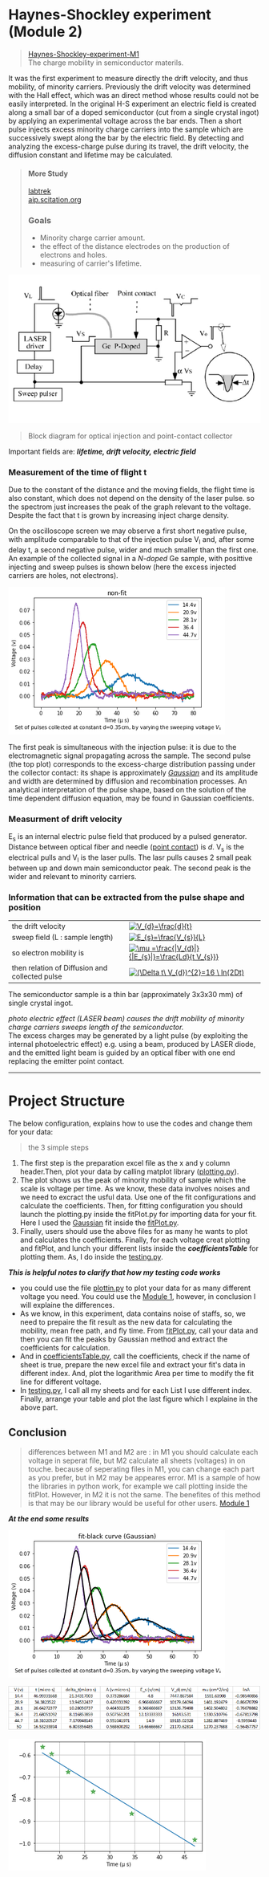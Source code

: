 # Haynes-Shockley experiment (Module 2)
> [Haynes-Shockley-experiment-M1](https://github.com/SMNIK/Haynes-Shockley-experiment-M1) <br>
> The charge mobility in semiconductor materils.

It was the first experiment to measure directly the drift velocity, and thus mobility, of minority carriers. Previously the drift velocity was determined with the Hall effect, which was an direct method whose results could not be easily interpreted.
In the original H-S experiment an electric field is created along a small bar of a doped semiconductor (cut from a single crystal ingot) by applying an experimental voltage across the bar ends. Then a short pulse injects excess minority charge carriers into the sample which are successively swept along the bar by the electric field. By detecting and analyzing the excess-charge pulse during its travel, the drift velocity, the diffusion constant and lifetime may be calculated.
>
>#### More Study
><a href="https://www.labtrek.it/haynes-shockley-experiment/">labtrek</a><br>
><a href="https://aip.scitation.org/doi/pdf/10.1063/1.334081">aip.scitation.org
></a>
>### Goals
>- Minority charge carrier amount.
>- the effect of the distance electrodes on the production of electrons and 
>holes.
>- measuring of carrier's lifetime.

![image](./image/image.jpg)
>Block diagram for optical injection and point-contact collector

Important fields are: ***lifetime, drift velocity, electric field***

<h3>Measurement of the time of flight t</h3>
<p> Due to the constant of the distance and the moving fields, the flight time is also constant, which does not depend on the density of the laser pulse. so the spectrom just increases the peak of the graph relevant to the voltage. Despite the fact that t is grown by increasing inject charge density.</p>

On the oscilloscope screen we may observe a first short negative pulse, with amplitude comparable to that of the injection pulse V<sub>I</sub> and, after some delay t, a second negative pulse, wider and much smaller than the first one. An example of the collected signal in a <em>N-doped</em> Ge sample, with posittive injecting and sweep pulses is shown below (here the excess injected carriers are holes, not electrons). 

![image](./image/flight-peaks.png)


The first peak is simultaneous with the injection pulse: it is due to the electromagnetic signal propagating across the sample. The second pulse (the top plot) corresponds to the excess-charge distribution passing under the collector contact: its shape is approximately <a href="https://en.wikipedia.org/wiki/Gaussian_function"><em>Gaussian</em></a> and its amplitude and width are determined by diffusion and recombination processes.
An analytical interpretation of the pulse shape, based on the solution of the time dependent diffusion equation, may be found in Gaussian coefficients. 

<h3>Measurment of drift velocity</h3>
<p>
  E<sub>s</sub> is an internal electric pulse field that produced by a pulsed generator. Distance between optical fiber and needle (<ins>point contact</ins>) is <em>d</em>.  V<sub>s</sub> is the electrical pulls and V<sub>l</sub> is the laser pulls. The lasr pulls causes 2 small peak between up and down main semiconductor peak. The second peak is the wider and relevant to minority carriers.
</p>

<!DOCTYPE html>
<html>
<head>
</head>
<body>
  <h3>Information that can be extracted from the pulse shape and position</h3>
  <table>
    <tr>
      <td>the drift velocity</td>
      <td><a href="https://www.codecogs.com/eqnedit.php?latex=V_{d}=\frac{d}{t}" target="_blank"><img src="https://latex.codecogs.com/gif.latex?V_{d}=\frac{d}{t}" title="V_{d}=\frac{d}{t}" /></a></td>
    </tr>
      <tr>
    <td>sweep field (L : sample length)</td>
    <td><a href="https://www.codecogs.com/eqnedit.php?latex=E_{s}=\frac{V_{s}}{L}" target="_blank"><img src="https://latex.codecogs.com/gif.latex?E_{s}=\frac{V_{s}}{L}" title="E_{s}=\frac{V_{s}}{L}" /></a></td>
  </tr>
    <tr>
        <td>so electron mobility is</td>
        <td><a href="https://www.codecogs.com/eqnedit.php?latex=\mu&space;=\frac{|V_{d}|}{|E_{s}|}=\frac{Ld}{t&space;V_{s}}" target="_blank"><img src="https://latex.codecogs.com/gif.latex?\mu&space;=\frac{|V_{d}|}{|E_{s}|}=\frac{Ld}{t&space;V_{s}}" title="\mu =\frac{|V_{d}|}{|E_{s}|}=\frac{Ld}{t V_{s}}}" /></a></td>
    </tr>
    <tr>
        <td>then relation of Diffusion and collected pulse</td>
        <td><a href="https://www.codecogs.com/eqnedit.php?latex=(\Delta&space;t\&space;V_{d})^{2}=16&space;\&space;ln(2Dt)" target="_blank"><img src="https://latex.codecogs.com/gif.latex?(\Delta&space;t\&space;V_{d})^{2}=16&space;\&space;ln(2Dt)" title="(\Delta t\ V_{d})^{2}=16 \ ln(2Dt)" /></a></td>
  </tr>
</table>
<p> The semiconductor sample is a thin bar (approximately 3x3x30 mm) of single crystal ingot.</p>

<div>
<em>photo electric effect (LASER beam) causes the drift mobility of minority charge carriers sweeps length of the semiconductor.</em><br>
The excess charges may be generated by a light pulse (by exploiting the internal photoelectric effect) e.g. using a beam, produced by LASER diode, and the emitted light beam is guided by an optical fiber with one end replacing the emitter point contact.


</div>
<hr>
</body>
</html>

# Project Structure
The below configuration, explains how to use the codes and change them for your data:
> the 3 simple steps

1) The first step is the preparation excel file as the x and y column header.Then, plot your data by calling matplot library ([plotting.py](https://github.com/SMNIK/Haynes-Shockley-experiment-M2/blob/master/plotting.py)). 
2) The plot shows us the peak of minority mobility of sample which the scale is voltage per time. As we know, these data involves noises and we need to excract the usful data. Use one of the fit configurations and calculate the coefficients. Then, for fitting configuration you should launch the plotting.py inside the fitPlot.py for importing data for your fit. Here I used the [Gaussian](https://en.wikipedia.org/wiki/Gaussian_function) fit inside the [fitPlot.py](https://github.com/SMNIK/Haynes-Shockley-experiment-M2/blob/master/fitPlot.py).
3) Finally, users should use the above files for as many he wants to plot and calculates the coefficients. Finally, for each voltage creat plotting and fitPlot, and lunch your different lists inside the ***coefficientsTable*** for plotting them. As, I do inside the [testing.py](https://github.com/SMNIK/Haynes-Shockley-experiment-M2/blob/master/testing.py). 

***This is helpful notes to clarify that how my testing code works***
- you could use the file [plottin.py](https://github.com/SMNIK/Haynes-Shockley-experiment-M2/blob/master/plotting.py) to plot your data for as many different voltage you need. You could use the [Module 1](https://github.com/SMNIK/Haynes-Shockley-experiment-M1), however, in conclusion I will explaine the differences.
- As we know, in this experiment, data contains noise of staffs, so, we need to prepaire the fit result as the new data for calculating the mobility, mean free path, and fly time. From [fitPlot.py](https://github.com/SMNIK/Haynes-Shockley-experiment-M2/blob/master/fitPlot.py), call your data and then you can fit the peaks by Gaussian method and extract the coefficients for calculation.
- And in [coefficientsTable.py](https://github.com/SMNIK/Haynes-Shockley-experiment-M2/blob/master/coefficientsTable.py), call the coefficients, check if the name of sheet is true, prepare the new excel file and extract your fit's data in different index. And, plot the logarithmic Area per time to modify the fit line for different voltage.
- In [testing.py](https://github.com/SMNIK/Haynes-Shockley-experiment-M2/blob/master/testing.py), I call all my sheets and for each List I use different index. Finally, arrange your table and plot the last figure which I explaine in the above part.

## Conclusion

> differences between M1 and M2 are : 
> in M1 you should calculate each voltage in seperat file, but M2 calculate all sheets (voltages) in on touche.
> because of seperating files in M1, you can change each part as you prefer, but in M2 may be appeares error.
> M1 is a sample of how the libraries in python work, for example we call plotting inside the fitPlot. However, in M2 it is not the same. The benefites of this method is that may be our library would be useful for other users.
> [Module 1](https://github.com/SMNIK/Haynes-Shockley-experiment-M1)

***At the end some results***

![image](https://github.com/SMNIK/Haynes-Shockley-experiment-M2/blob/master/image/peaks-and-fits.png)

![image](https://github.com/SMNIK/Haynes-Shockley-experiment-M2/blob/master/image/analyses.png)

![image](https://github.com/SMNIK/Haynes-Shockley-experiment-M2/blob/master/image/t-lnA.png)
